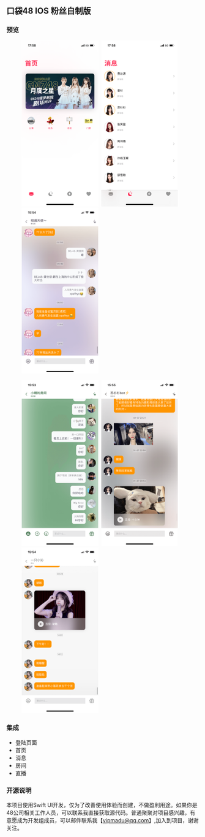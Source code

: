 ## 口袋48 IOS 粉丝自制版

### 预览


<figure class="third">
    <kbd>
    	<img src="https://raw.githubusercontent.com/zhazhahan/pocket/main/img/1.png" width="200" >
	</kbd>
    <kbd>
    	<img src="https://raw.githubusercontent.com/zhazhahan/pocket/main/img/2.png" width="200" >
	</kbd>
    <kbd>
    	<img src="https://raw.githubusercontent.com/zhazhahan/pocket/main/img/3.png" width="200" >
	</kbd>
</figure>

<figure class="third">
    <kbd>
    	<img src="https://raw.githubusercontent.com/zhazhahan/pocket/main/img/4.png" width="200" >
	</kbd>
    <kbd>
    	<img src="https://raw.githubusercontent.com/zhazhahan/pocket/main/img/5.png" width="200" >
	</kbd>
    <kbd>
    	<img src="https://raw.githubusercontent.com/zhazhahan/pocket/main/img/6.png" width="200" >
	</kbd>
</figure>



### 集成
* 登陆页面
* 首页
* 消息
* 房间
* 直播



### 开源说明
本项目使用Swift UI开发，仅为了改善使用体验而创建，不做盈利用途。如果你是48公司相关工作人员，可以联系我直接获取源代码。普通聚聚对项目感兴趣，有意愿成为开发组成员，可以邮件联系我【vipmadu@qq.com】,加入到项目，谢谢关注。
